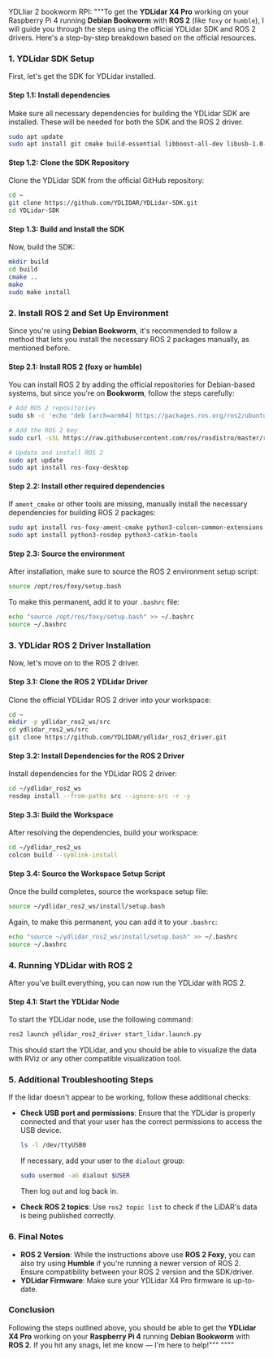 YDLIiar 2 bookworm RPI:
"""To get the **YDLidar X4 Pro** working on your Raspberry Pi 4 running **Debian Bookworm** with **ROS 2** (like `foxy` or `humble`), I will guide you through the steps using the official YDLidar SDK and ROS 2 drivers. Here's a step-by-step breakdown based on the official resources.

### 1. **YDLidar SDK Setup**

First, let's get the SDK for YDLidar installed.

#### Step 1.1: Install dependencies

Make sure all necessary dependencies for building the YDLidar SDK are installed. These will be needed for both the SDK and the ROS 2 driver.

```bash
sudo apt update
sudo apt install git cmake build-essential libboost-all-dev libusb-1.0-0-dev
```

#### Step 1.2: Clone the SDK Repository

Clone the YDLidar SDK from the official GitHub repository:

```bash
cd ~
git clone https://github.com/YDLIDAR/YDLidar-SDK.git
cd YDLidar-SDK
```

#### Step 1.3: Build and Install the SDK

Now, build the SDK:

```bash
mkdir build
cd build
cmake ..
make
sudo make install
```

### 2. **Install ROS 2 and Set Up Environment**

Since you're using **Debian Bookworm**, it's recommended to follow a method that lets you install the necessary ROS 2 packages manually, as mentioned before.

#### Step 2.1: Install ROS 2 (foxy or humble)

You can install ROS 2 by adding the official repositories for Debian-based systems, but since you're on **Bookworm**, follow the steps carefully:

```bash
# Add ROS 2 repositories
sudo sh -c 'echo "deb [arch=arm64] https://packages.ros.org/ros2/ubuntu foxy main" > /etc/apt/sources.list.d/ros2.list'

# Add the ROS 2 key
sudo curl -sSL https://raw.githubusercontent.com/ros/rosdistro/master/ros.asc | sudo tee /etc/apt/trusted.gpg.d/ros.asc

# Update and install ROS 2
sudo apt update
sudo apt install ros-foxy-desktop
```

#### Step 2.2: Install other required dependencies

If `ament_cmake` or other tools are missing, manually install the necessary dependencies for building ROS 2 packages:

```bash
sudo apt install ros-foxy-ament-cmake python3-colcon-common-extensions
sudo apt install python3-rosdep python3-catkin-tools
```

#### Step 2.3: Source the environment

After installation, make sure to source the ROS 2 environment setup script:

```bash
source /opt/ros/foxy/setup.bash
```

To make this permanent, add it to your `.bashrc` file:

```bash
echo "source /opt/ros/foxy/setup.bash" >> ~/.bashrc
source ~/.bashrc
```

### 3. **YDLidar ROS 2 Driver Installation**

Now, let's move on to the ROS 2 driver.

#### Step 3.1: Clone the ROS 2 YDLidar Driver

Clone the official YDLidar ROS 2 driver into your workspace:

```bash
cd ~
mkdir -p ydlidar_ros2_ws/src
cd ydlidar_ros2_ws/src
git clone https://github.com/YDLIDAR/ydlidar_ros2_driver.git
```

#### Step 3.2: Install Dependencies for the ROS 2 Driver

Install dependencies for the YDLidar ROS 2 driver:

```bash
cd ~/ydlidar_ros2_ws
rosdep install --from-paths src --ignore-src -r -y
```

#### Step 3.3: Build the Workspace

After resolving the dependencies, build your workspace:

```bash
cd ~/ydlidar_ros2_ws
colcon build --symlink-install
```

#### Step 3.4: Source the Workspace Setup Script

Once the build completes, source the workspace setup file:

```bash
source ~/ydlidar_ros2_ws/install/setup.bash
```

Again, to make this permanent, you can add it to your `.bashrc`:

```bash
echo "source ~/ydlidar_ros2_ws/install/setup.bash" >> ~/.bashrc
source ~/.bashrc
```

### 4. **Running YDLidar with ROS 2**

After you've built everything, you can now run the YDLidar with ROS 2.

#### Step 4.1: Start the YDLidar Node

To start the YDLidar node, use the following command:

```bash
ros2 launch ydlidar_ros2_driver start_lidar.launch.py
```

This should start the YDLidar, and you should be able to visualize the data with RViz or any other compatible visualization tool.

### 5. **Additional Troubleshooting Steps**

If the lidar doesn't appear to be working, follow these additional checks:

* **Check USB port and permissions**: Ensure that the YDLidar is properly connected and that your user has the correct permissions to access the USB device.

  ```bash
  ls -l /dev/ttyUSB0
  ```

  If necessary, add your user to the `dialout` group:

  ```bash
  sudo usermod -aG dialout $USER
  ```

  Then log out and log back in.

* **Check ROS 2 topics**: Use `ros2 topic list` to check if the LiDAR's data is being published correctly.

### 6. **Final Notes**

* **ROS 2 Version**: While the instructions above use **ROS 2 Foxy**, you can also try using **Humble** if you're running a newer version of ROS 2. Ensure compatibility between your ROS 2 version and the SDK/driver.
* **YDLidar Firmware**: Make sure your YDLidar X4 Pro firmware is up-to-date.

### Conclusion

Following the steps outlined above, you should be able to get the **YDLidar X4 Pro** working on your **Raspberry Pi 4** running **Debian Bookworm** with **ROS 2**. If you hit any snags, let me know — I'm here to help!"""
""""
